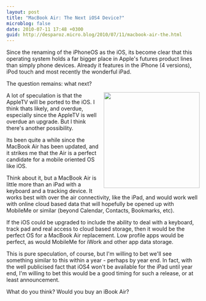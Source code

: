 ```yaml
---
layout: post
title: "MacBook Air: The Next iOS4 Device?"
microblog: false
date: 2010-07-11 17:48 +0300
guid: http://desparoz.micro.blog/2010/07/11/macbook-air-the.html
---
```

<p>Since the renaming of the iPhoneOS as the iOS, its become clear that this operating system holds a far bigger place in Apple's futures product lines than simply phone devices. Already it features in the iPhone (4 versions), iPod touch and most recently the wonderful iPad.</p>
<p>The question remains: what next?</p>
<p><img src="http://desparoz.me/uploads/2017/4ea6134036.jpg" alt="" width="250" align="right" />A lot of speculation is that the AppleTV will be ported to the iOS. I think thats likely, and overdue, especially since the AppleTV is well overdue an upgrade. But I think there's another possibility.</p>
<p>Its been quite a while since the MacBook Air has been updated, and it strikes me that the Air is a perfect candidate for a mobile oriented OS like iOS.</p>
<p>Think about it, but a MacBook Air is little more than an iPad with a keyboard and a tracking device. It works best with over the air connectivity, like the iPad, and would work well with online cloud based data that will hopefully be opened up with MobileMe or similar (beyond Calendar, Contacts, Bookmarks, etc).</p>
<p>If the iOS could be upgraded to include the ability to deal with a keyboard, track pad and real access to cloud based storage, then it would be the perfect OS for a MacBook Air replacement. Low profile apps would be perfect, as would MobileMe for iWork and other app data storage.</p>
<p>This is pure speculation, of course, but I'm willing to bet we'll see something similar to this within a year - perhaps by year end. In fact, with the well publicised fact that iOS4 won't be available for the iPad until year end, I'm willing to bet this would be a good timing for such a release, or at least announcement.</p>
<p>What do you think? Would you buy an iBook Air?</p>
